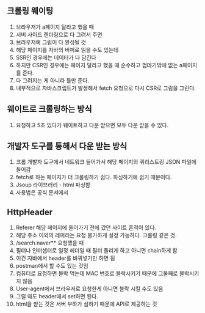 ## 크롤링 웨이팅

1. 브라우저가 a페이지 달라고 했을 때
2. 서버 사이드 렌더링으로 다 그려서 주면
3. 브라우저에 그림이 다 완성될 것
4. 해당 페이지를 자바의 버퍼로 읽을 수도 있는데
5. SSR인 경우에는 데이터가 다 담긴다
6. 하지만 CSR인 경우에는 페이지 달라고 했을 때 순수하고 껍데기밖에 없는 a페이지를 준다.
7. 다 그려지는 게 아니라 틀만 준다.
8. 내부적으로 자바스크립트가 발생해서 fetch 요청으로 다시 CSR로 그림을 그린다.



## 웨이트로 크롤링하는 방식

1. 요청하고 5초 있다가 웨이트하고 다운 받으면 모두 다운 받을 수 있다.



## 개발자 도구를 통해서 다운 받는 방식

1. 크롬 개발자 도구에서 네트워크 들어가서 해당 페이지의 쿼리스트링 JSON 파일에 들어감
2. fetch로 하는 페이지가 더 크롤링하기 쉽다. 파싱하기에 쉽기 때문이다.
3. Jsoup 라이브러리 - html 파싱함 
4. 사용법은 공식 문서에서



## HttpHeader

1. Referer 해당 페이지에 들어가기 전에 갔던 사이트 흔적이 있다.
2. 해당 주소 이외의 레퍼러는 요청 불가하게 설정 가능하다. 크롤링 같은 것.
3. /search.naver** 요청했을 때
4. 필터나 인터셉터로 일정 헤더일 때 필터 돌리게 하고 아니면 chain하게 함
5. 이건 자바에서 header를 바꿔넣기만 하면 됨
6. postman에서 할 수도 있는 것임
7. 컴퓨터로 요청하면 블락 먹는데 MAC 번호로 블락시키기 때문에 그물째로 블락시키지 않음
8. User-agent에서 브라우저로 요청한게 아니면 블락 시킬 수도 있음
9. 그럴 때도 header에서 set하면 된다.
10. html을 받는 것은 서버 부하가 심하기 때문에 API로 제공하는 것

